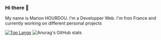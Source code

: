 ### Hi there 👋

My name is Marion HOURDOU.
I'm a Developper Web. I'm fron France and currently working on different personal projects 

[![Top Langs](https://github-readme-stats.vercel.app/api/top-langs/?username=Marion-H&show_icons=true&theme=buefy&layout=compact)](https://github.com/Marion-H/github-readme-stats)
![Anurag's GitHub stats](https://github-readme-stats.vercel.app/api?username=Marion-H&show_icons=true&theme=buefy&layout=compact)


<!--
**Marion-H/Marion-H** is a ✨ _special_ ✨ repository because its `README.md` (this file) appears on your GitHub profile.

Here are some ideas to get you started:

- 🔭 I’m currently working on ...
- 🌱 I’m currently learning ...
- 👯 I’m looking to collaborate on ...
- 🤔 I’m looking for help with ...
- 💬 Ask me about ...
- 📫 How to reach me: ...
- 😄 Pronouns: ...
- ⚡ Fun fact: ...
-->
